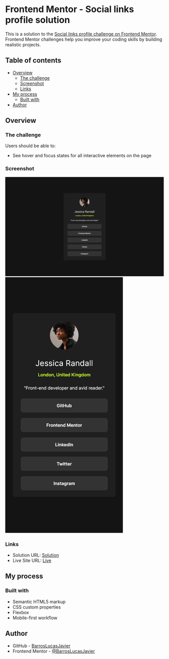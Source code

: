 # Frontend Mentor - Social links profile solution

This is a solution to the [Social links profile challenge on Frontend Mentor](https://www.frontendmentor.io/challenges/social-links-profile-UG32l9m6dQ). Frontend Mentor challenges help you improve your coding skills by building realistic projects. 

## Table of contents

- [Overview](#overview)
  - [The challenge](#the-challenge)
  - [Screenshot](#screenshot)
  - [Links](#links)
- [My process](#my-process)
  - [Built with](#built-with)
- [Author](#author)

## Overview

### The challenge

Users should be able to:

- See hover and focus states for all interactive elements on the page

### Screenshot

![Desktop](./design/Screenshots/ScreenshotDesktop.png)
![Mobile](./design/Screenshots/ScreenshotMobile.png)

### Links

- Solution URL: [Solution](https://github.com/BarrosLucasJavier/socialLinksProfileMain)
- Live Site URL: [Live](https://barroslucasjavier.github.io/socialLinksProfileMain/)

## My process

### Built with

- Semantic HTML5 markup
- CSS custom properties
- Flexbox
- Mobile-first workflow

## Author

- GitHub - [BarrosLucasJavier](https://github.com/BarrosLucasJavier)
- Frontend Mentor - [@BarrosLucasJavier](https://www.frontendmentor.io/profile/BarrosLucasJavier)

